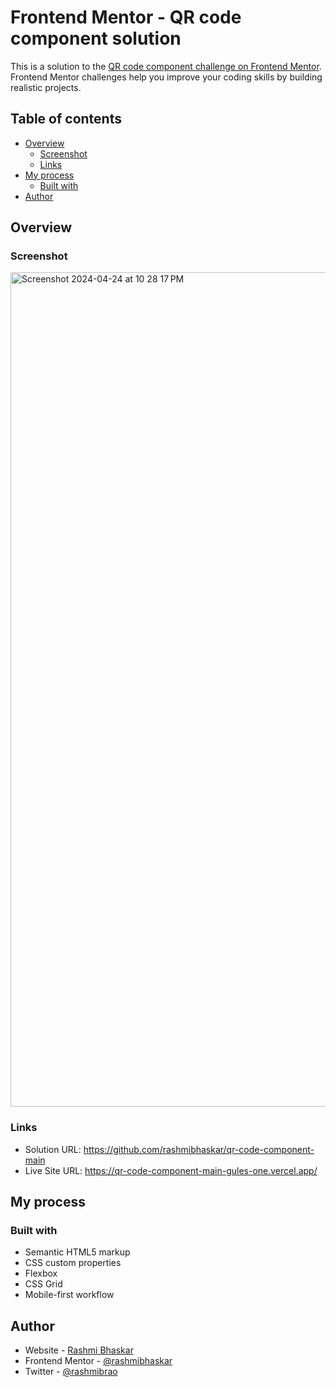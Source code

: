 # Frontend Mentor - QR code component solution

This is a solution to the [QR code component challenge on Frontend Mentor](https://www.frontendmentor.io/challenges/qr-code-component-iux_sIO_H). Frontend Mentor challenges help you improve your coding skills by building realistic projects. 

## Table of contents

- [Overview](#overview)
  - [Screenshot](#screenshot)
  - [Links](#links)
- [My process](#my-process)
  - [Built with](#built-with)
- [Author](#author)

## Overview

### Screenshot

<img width="1335" alt="Screenshot 2024-04-24 at 10 28 17 PM" src="https://github.com/rashmibhaskar/qr-code-component-main/assets/50526525/65ba36fe-9205-4e52-b13c-ec9756346745">

### Links

- Solution URL: https://github.com/rashmibhaskar/qr-code-component-main
- Live Site URL: https://qr-code-component-main-gules-one.vercel.app/

## My process

### Built with

- Semantic HTML5 markup
- CSS custom properties
- Flexbox
- CSS Grid
- Mobile-first workflow

## Author

- Website - [Rashmi Bhaskar](https://rashmibhaskar.github.io/)
- Frontend Mentor - [@rashmibhaskar](https://www.frontendmentor.io/profile/rashmibhaskar)
- Twitter - [@rashmibrao](https://twitter.com/rashmibrao)
